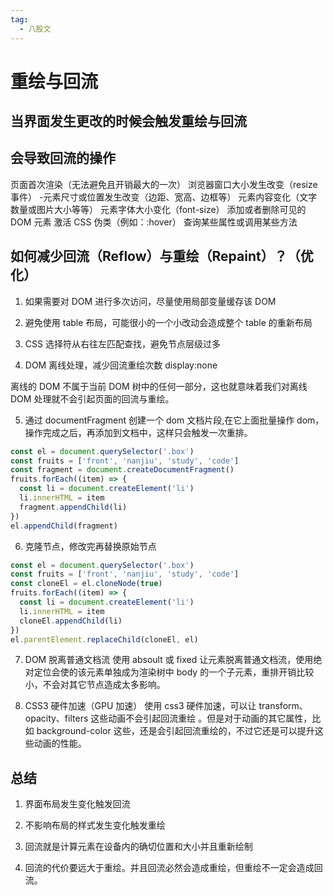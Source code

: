 ```yaml
---
tag:
  - 八股文
---
```


# 重绘与回流

## 当界面发生更改的时候会触发重绘与回流

## 会导致回流的操作

页面首次渲染（无法避免且开销最大的一次）
浏览器窗口大小发生改变（resize 事件） -元素尺寸或位置发生改变（边距、宽高、边框等）
元素内容变化（文字数量或图片大小等等）
元素字体大小变化（font-size）
添加或者删除可见的 DOM 元素
激活 CSS 伪类（例如：:hover）
查询某些属性或调用某些方法

## 如何减少回流（Reflow）与重绘（Repaint）？（优化）

1. 如果需要对 DOM 进行多次访问，尽量使用局部变量缓存该 DOM

2. 避免使用 table 布局，可能很⼩的⼀个⼩改动会造成整个 table 的重新布局

3. CSS 选择符从右往左匹配查找，避免节点层级过多

4. DOM 离线处理，减少回流重绘次数 display:none

离线的 DOM 不属于当前 DOM 树中的任何一部分，这也就意味着我们对离线 DOM 处理就不会引起页面的回流与重绘。

5. 通过 documentFragment 创建一个 dom 文档片段,在它上面批量操作 dom，操作完成之后，再添加到文档中，这样只会触发一次重排。

```js
const el = document.querySelector('.box')
const fruits = ['front', 'nanjiu', 'study', 'code']
const fragment = document.createDocumentFragment()
fruits.forEach((item) => {
  const li = document.createElement('li')
  li.innerHTML = item
  fragment.appendChild(li)
})
el.appendChild(fragment)
```

6. 克隆节点，修改完再替换原始节点

```js
const el = document.querySelector('.box')
const fruits = ['front', 'nanjiu', 'study', 'code']
const cloneEl = el.cloneNode(true)
fruits.forEach((item) => {
  const li = document.createElement('li')
  li.innerHTML = item
  cloneEl.appendChild(li)
})
el.parentElement.replaceChild(cloneEl, el)
```

7. DOM 脱离普通文档流
   使用 absoult 或 fixed 让元素脱离普通文档流，使用绝对定位会使的该元素单独成为渲染树中 body 的一个子元素，重排开销比较小，不会对其它节点造成太多影响。

8. CSS3 硬件加速（GPU 加速）
   使用 css3 硬件加速，可以让 transform、opacity、filters 这些动画不会引起回流重绘 。但是对于动画的其它属性，比如 background-color 这些，还是会引起回流重绘的，不过它还是可以提升这些动画的性能。

## 总结

1. 界面布局发生变化触发回流

2. 不影响布局的样式发生变化触发重绘

3. 回流就是计算元素在设备内的确切位置和大小并且重新绘制

4. 回流的代价要远大于重绘。并且回流必然会造成重绘，但重绘不一定会造成回流。
